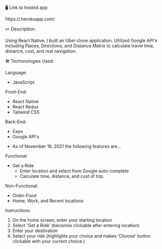 🖥 Link to hosted app:

https://.herokuapp.com/

✏️ Description:

Using React Native, I built an Uber clone application. 
Utilized Google API's including Places, Directions, and Distance Matrix to calculate travel time, distance, cost, and real navigation.

🛠 Technnologies Used:

Language: 
  - JavaScript

Front-End:
  - React Native
  - React Redux
  - Tailwind CSS

Back-End:
  - Expo
  - Google API's

* As of November 18, 2021 the following features are... 

Functional:
- Get a Ride
  - Enter location and select from Google auto-complete
  - Calculate time, distance, and cost of trip.

Non-Functional:
- Order-Food
- Home, Work, and Recent locations


Instructions: 
1) On the home screen, enter your starting location
2) Select 'Get a Ride' (becomes clickable after entering location)
3) Enter your destination
4) Select your ride (highlights your choice and makes 'Choose' button clickable with your current choice.)





